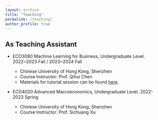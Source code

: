 ```yaml
---
layout: archive
title: "Teaching"
permalink: /teaching/
author_profile: true
---
```


As Teaching Assistant
------
* ECO3080 Machine Learning for Business, Undergraduate Level. 2022~2023 Fall / 2023~2024 Fall
  - Chinese University of Hong Kong, Shenzhen
  - Course Instructor: Prof. Qihui Chen
  - Materials for tutorial session can be found [here](https://github.com/Long-Neo/ECO3080-Machine-Learning-for-Business).
  
* ECO4020 Advanced Macroeconomics, Undergraduate Level. 2022-2023 Spring
  - Chinese University of Hong Kong, Shenzhen
  - Course Instructor: Prof. Sichuang Xu

